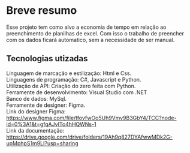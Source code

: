 # Breve resumo

Esse projeto tem como alvo a economia de tempo em relação ao preenchimento de planilhas de excel. Com isso o trabalho de preencher com os dados ficará automatico, sem a necessidade de ser manual. 


## Tecnologias utizadas
Linguagem de marcação e estilização: Html e Css.<br/>
Linguagens de programação: C#, Javascript e Python.<br/>
Utilização de API: Criação do zero feita com Python.<br/>
Ferramente de desenvolvimento: Visual Studio com .NET<br/>
Banco de dados: MySql.<br/>
Ferramente de designer: Figma.<br/>
Link do designer Figma: https://www.figma.com/file/tfovfwOo5Uh9Vmv9B3GbY4/TCC?node-id=0%3A1&t=gfqAJvITo4hHQWNs-1<br/>
Link da documentação: https://drive.google.com/drive/folders/19Ah9q827DYAfwwMDk2G-upMphpS1m9LI?usp=sharing
